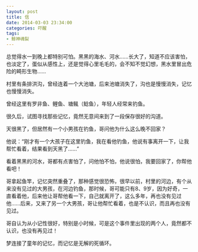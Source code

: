 ```yaml
---
layout: post
title: 信
date: 2014-03-03 23:34:00
categories: 吓醒
tags:
- 鲸神魂裂
---
```

总觉得水一到晚上都特别可怕。黑黑的海水、河水……长大了，知道不应该害怕，也淡定了，蛋似从感性上，还是觉得心里毛毛的，会不知不觉幻想，黑水里冒出危险的畸形生物……

村里有条排洪沟，曾经连着一个大池塘，后来池塘消失了，沟也是慢慢消失，记忆也慢慢消失。

曾经这里有罗非鱼、鲤鱼、塘鲺（鲶鱼），年轻人经常来钓鱼。

很久后，试图寻找那些记忆，竟然无意间来到了一段保存很好的沟道。

天很黑了，但居然有一个小男孩在钓鱼，哥问他为什么这么晚不回家？

他说：“刚才有一个大孩子在这里钓鱼，我在看他钓鱼，他说有事离开一下，让我帮忙看着，结果看到天黑了……”

看着黑黑的河水，哥都有点害怕了，问他怕不怕，他说很怕，我要回家了，你帮他看吧！

哥拿起鱼竿，记忆突然重叠了，那种感觉很恐怖，很早以前，村里的河边，有个从来没有见过的大男孩，在河边钓鱼，那时候，哥可能只有8、9岁，因为好奇，一直看着他，后来他让哥帮他看一下，自己就离开了，这么多年，再也没有见过他……后来，又来了另一个大男孩，哥让他帮忙看着，也是不认识，而且再也没有见过。

哥自认为从小记性很好，特别是小时候，可是这个事件里出现的两个人，竟然都不认识，也没有再见过！ 

梦连接了童年的记忆，而记忆是无解的死循环。
